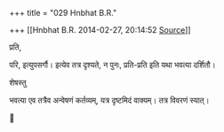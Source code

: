 +++
title = "029 Hnbhat B.R."

+++
[[Hnbhat B.R.	2014-02-27, 20:14:52 [Source](https://groups.google.com/g/samskrita/c/7lNy004yJHk)]]



प्रति,

 परि, इत्युपसर्गौ। इत्येव तत्र दृश्यते, न पुनः, प्रति-प्रति इति यथा भवत्या दर्शितौ।

  

शेषस्तु

 भवत्या एव तत्रैव अन्वेषणं कर्तव्यम्, यत्र दृष्टमिदं वाक्यम्। तत्र विवरणं स्यात्।




